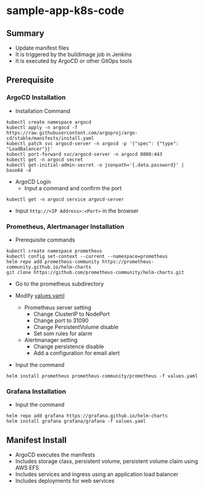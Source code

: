 # sample-app-k8s-code
## Summary
- Update manifest files
- It is triggered by the buildimage job in Jenkins
- It is executed by ArgoCD or other GitOps tools

## Prerequisite
### ArgoCD Installation
- Installation Command
```Shell
kubectl create namespace argocd
kubectl apply -n argocd -f https://raw.githubusercontent.com/argoproj/argo-cd/stable/manifests/install.yaml
kubectl patch svc argocd-server -n argocd -p '{"spec": {"type": "LoadBalancer"}}'
kubectl port-forward svc/argocd-server -n argocd 8080:443
kubectl get -n argocd secret
kubectl get-initial-admin-secret -o jsonpath='{.data.password}' | base64 -d
```
- ArgoCD Login
  - Input a command and confirm the port
```Shell
kubectl get -n argocd service argocd-server
```
  - Input `http://<IP Address>:<Port>` in the browser

### Prometheus, Alertmanager Installation
- Prerequisite commands
```Shell
kubectl create namespace prometheus
kubectl config set-context --current --namespace=prometheus
helm repo add prometheus-community https://prometheus-community.github.io/helm-charts
git clone https://github.com/prometheus-community/helm-charts.git
```

- Go to the prometheus subdirectory
- Modify [values.yaml](values.yaml)
  - Prometheus server setting
    - Change ClusterIP to NodePort
    - Change port to 31090
    - Change PersistentVolume disable
    - Set som rules for alarm
  - Alertmanager setting
    - Change persistence disable
    - Add a configuration for email alert

- Input the command
```Shell
helm install prometheus prometheus-community/prometheus -f values.yaml
```

### Grafana Installation
- Input the command
```Shell
helm repo add grafana https://grafana.github.io/helm-charts
helm install grafana grafana/grafana -f values.yaml
```

## Manifest Install
- ArgoCD executes the manifests
- Includes storage class, persistent volume, persistent volume claim using AWS EFS
- Includes services and ingress using an application load balancer
- Includes deployments for web services